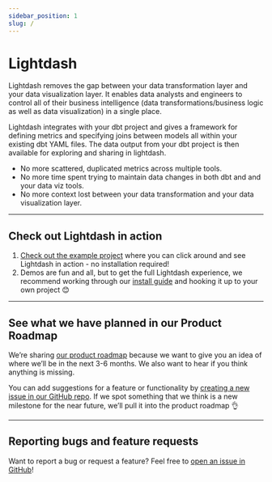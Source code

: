 ```yaml
---
sidebar_position: 1
slug: /
---
```


# Lightdash


Lightdash removes the gap between your data transformation layer and your data visualization layer. It enables data analysts and engineers to control all of their business intelligence (data transformations/business logic as well as data visualization) in a single place.

Lightdash integrates with your dbt project and gives a framework for defining metrics and specifying joins between models all within your existing dbt YAML files. The data output from your dbt project is then available for exploring and sharing in lightdash.

* No more scattered, duplicated metrics across multiple tools.
* No more time spent trying to maintain data changes in both dbt and and your data viz tools.
* No more context lost between your data transformation and your data visualization layer.

---
## Check out Lightdash in action

1. [Check out the example project](http://demo.lightdash.com/) where you can click around and see Lightdash in action - no installation required!
2. Demos are fun and all, but to get the full Lightdash experience, we recommend working through our [install guide](get-started/setup-lightdash/install-lightdash.mdx) and hooking it up to your own project 😊

---
## See what we have planned in our Product Roadmap
We’re sharing [our product roadmap](https://lightdash.notion.site/Product-Roadmap-49e980c97bb44aa5a78ee2618851f11f) because we want to give you an idea of where we’ll be in the next 3-6 months. We also want to hear if you think anything is missing.

You can add suggestions for a feature or functionality by [creating a new issue in our GitHub repo](https://github.com/lightdash/lightdash/issues/new/choose). If we spot something that we think is a new milestone for the near future, we’ll pull it into the product roadmap 👌

---
## Reporting bugs and feature requests

Want to report a bug or request a feature? Feel free to [open an issue in GitHub](https://github.com/lightdash/lightdash/issues/new/choose)!
